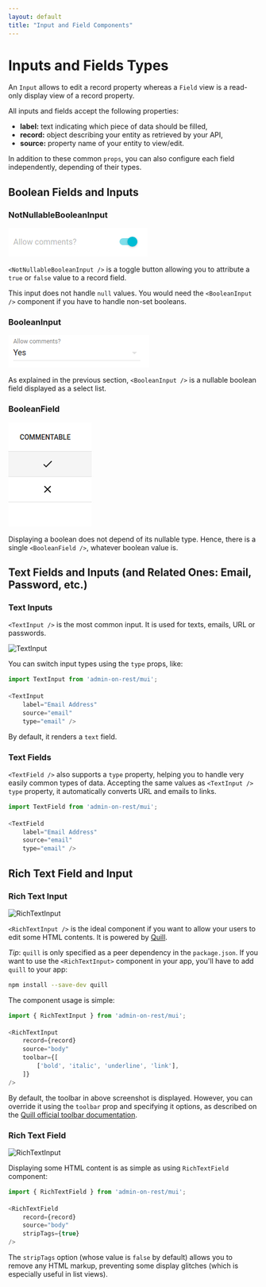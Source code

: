 ```yaml
---
layout: default
title: "Input and Field Components"
---
```


# Inputs and Fields Types

An `Input` allows to edit a record property whereas a `Field` view is a read-only
display view of a record property.

All inputs and fields accept the following properties:

* **label:** text indicating which piece of data should be filled,
* **record:** object describing your entity as retrieved by your API,
* **source:** property name of your entity to view/edit.

In addition to these common `props`, you can also configure each field independently,
depending of their types.

## Boolean Fields and Inputs

### NotNullableBooleanInput

![NotNullableBooleanInput](./img/not-nullable-boolean-input.png)

`<NotNullableBooleanInput />` is a toggle button allowing you to attribute a `true` or `false`
value to a record field.

This input does not handle `null` values. You would need the `<BooleanInput />`
component if you have to handle non-set booleans.

### BooleanInput

![BooleanInput](./img/boolean-input.png)

As explained in the previous section, `<BooleanInput />` is a nullable boolean field
displayed as a select list.

### BooleanField

![BooleanField](./img/boolean-field.png)

Displaying a boolean does not depend of its nullable type. Hence, there is a single
`<BooleanField />`, whatever boolean value is.

## Text Fields and Inputs (and Related Ones: Email, Password, etc.)

### Text Inputs

`<TextInput />` is the most common input. It is used for texts, emails, URL or passwords.

![TextInput](./img/text-input.png)

You can switch input types using the `type` props, like:

``` js
import TextInput from 'admin-on-rest/mui';

<TextInput
    label="Email Address"
    source="email"
    type="email" />
```

By default, it renders a `text` field.

### Text Fields

`<TextField />` also supports a `type` property, helping you to handle very easily common types of data. Accepting the same
values as `<TextInput />` `type` property, it automatically converts URL and emails to links.

``` js
import TextField from 'admin-on-rest/mui';

<TextField
    label="Email Address"
    source="email"
    type="email" />
```

## Rich Text Field and Input

### Rich Text Input

![RichTextInput](./img/rich-text-input.png)

`<RichTextInput />` is the ideal component if you want to allow your users to edit some HTML contents. It
is powered by [Quill](https://quilljs.com/).

*Tip*: `quill` is only specified as a peer dependency in the `package.json`. If you want to use the `<RichTextInput>` component in your app, you'll have to add `quill` to your app:

```sh
npm install --save-dev quill
```

The component usage is simple:

``` js
import { RichTextInput } from 'admin-on-rest/mui';

<RichTextInput
    record={record}
    source="body"
    toolbar={[
        ['bold', 'italic', 'underline', 'link'],
    ]}
/>
```

By default, the toolbar in above screenshot is displayed. However, you can override it using the `toolbar` prop and specifying it options, as described on the [Quill official toolbar documentation](https://quilljs.com/docs/modules/toolbar/).

### Rich Text Field

![RichTextInput](./img/rich-text-field.png)

Displaying some HTML content is as simple as using `RichTextField` component:

``` js
import { RichTextField } from 'admin-on-rest/mui';

<RichTextField
    record={record}
    source="body"
    stripTags={true}
/>
```
The `stripTags` option (whose value is `false` by default) allows you to remove
any HTML markup, preventing some display glitches (which is especially useful in
list views).
